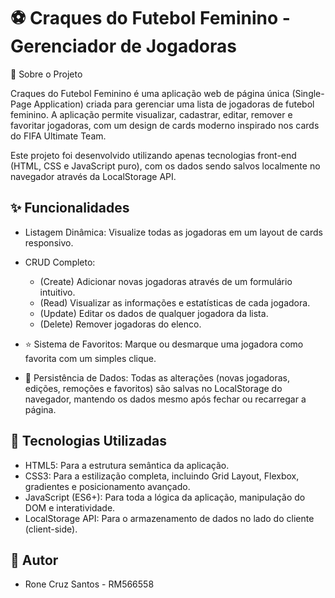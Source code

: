 # ⚽ Craques do Futebol Feminino - Gerenciador de Jogadoras

📖 Sobre o Projeto

Craques do Futebol Feminino é uma aplicação web de página única (Single-Page Application) criada para gerenciar uma lista de jogadoras de futebol feminino. A aplicação permite visualizar, cadastrar, editar, remover e favoritar jogadoras, com um design de cards moderno inspirado nos cards do FIFA Ultimate Team.

Este projeto foi desenvolvido utilizando apenas tecnologias front-end (HTML, CSS e JavaScript puro), com os dados sendo salvos localmente no navegador através da LocalStorage API.



## ✨ Funcionalidades

- Listagem Dinâmica: Visualize todas as jogadoras em um layout de cards responsivo.
- CRUD Completo:    
    - (Create) Adicionar novas jogadoras através de um formulário intuitivo.
    - (Read) Visualizar as informações e estatísticas de cada jogadora.
    - (Update) Editar os dados de qualquer jogadora da lista.
    - (Delete) Remover jogadoras do elenco.

- ⭐ Sistema de Favoritos: Marque ou desmarque uma jogadora como favorita com um simples clique.

- 💾 Persistência de Dados: Todas as alterações (novas jogadoras, edições, remoções e favoritos) são salvas no LocalStorage do navegador, mantendo os dados mesmo após fechar ou recarregar a página.



## 🚀 Tecnologias Utilizadas

- HTML5: Para a estrutura semântica da aplicação.
- CSS3: Para a estilização completa, incluindo Grid Layout, Flexbox, gradientes e posicionamento avançado.
- JavaScript (ES6+): Para toda a lógica da aplicação, manipulação do DOM e interatividade.
- LocalStorage API: Para o armazenamento de dados no lado do cliente (client-side).


## 👤 Autor 

- Rone Cruz Santos - RM566558

